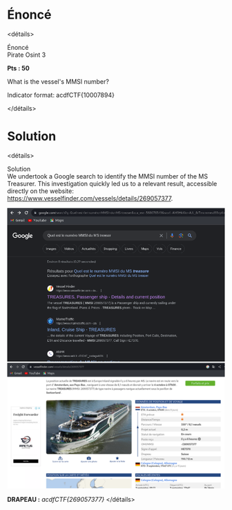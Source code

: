 # Énoncé

<détails><summary>Énoncé</summary>
Pirate Osint 3

**Pts : 50**

What is the vessel's MMSI number?

Indicator format: acdfCTF{10007894}

</détails>

# Solution
<détails><summary>Solution</summary>
We undertook a Google search to identify the MMSI number of the MS Treasurer.
This investigation quickly led us to a relevant result, accessible directly on the website: https://www.vesselfinder.com/vessels/details/269057377.

<img src='https://github.com/parfaittolefo/Cyberlympics-CTF-Qualif-2023/blob/main/img/Capture%20d%E2%80%99%C3%A9cran%20du%202023-09-25%2004-15-12.png'>
<img src='https://github.com/parfaittolefo/Cyberlympics-CTF-Qualif-2023/blob/main/img/Capture%20d%E2%80%99%C3%A9cran%20du%202023-09-25%2004-16-06.png'>
 
 **DRAPEAU :** _acdfCTF{269057377}_
</détails>
